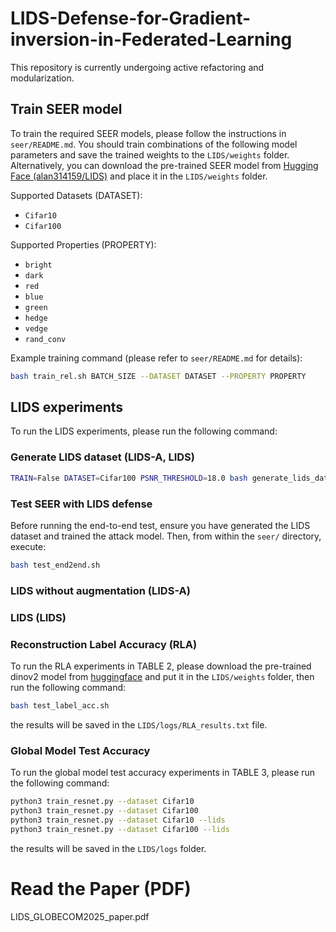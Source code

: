 # LIDS-Defense-for-Gradient-inversion-in-Federated-Learning
This repository is currently undergoing active refactoring and modularization. 

## Train SEER model
To train the required SEER models, please follow the instructions in `seer/README.md`. You should train combinations of the following model parameters and save the trained weights to the `LIDS/weights` folder. Alternatively, you can download the pre-trained SEER model from [Hugging Face (alan314159/LIDS)](https://huggingface.co/alan314159/LIDS) and place it in the `LIDS/weights` folder.

Supported Datasets (DATASET):
- `Cifar10`
- `Cifar100`

Supported Properties (PROPERTY):
- `bright`
- `dark`
- `red`
- `blue`
- `green`
- `hedge`
- `vedge`
- `rand_conv`

Example training command (please refer to `seer/README.md` for details):
```bash
bash train_rel.sh BATCH_SIZE --DATASET DATASET --PROPERTY PROPERTY
```
## LIDS experiments
To run the LIDS experiments, please run the following command:

### Generate LIDS dataset (LIDS-A, LIDS)
```bash
TRAIN=False DATASET=Cifar100 PSNR_THRESHOLD=18.0 bash generate_lids_dataset.sh 
```
### Test SEER with LIDS defense
Before running the end-to-end test, ensure you have generated the LIDS dataset and trained the attack model. Then, from within the `seer/` directory, execute:
```bash
bash test_end2end.sh
```
### LIDS without augmentation (LIDS-A)

### LIDS (LIDS)

### Reconstruction Label Accuracy (RLA)
To run the RLA experiments in TABLE 2, please download the pre-trained dinov2 model from [huggingface](https://huggingface.co/alan314159/LIDS) and put it in the `LIDS/weights` folder, then run the following command:

```bash
bash test_label_acc.sh
```
the results will be saved in the `LIDS/logs/RLA_results.txt` file.

### Global Model Test Accuracy

To run the global model test accuracy experiments in TABLE 3, please run the following command:

```bash
python3 train_resnet.py --dataset Cifar10
python3 train_resnet.py --dataset Cifar100
python3 train_resnet.py --dataset Cifar10 --lids
python3 train_resnet.py --dataset Cifar100 --lids
```

the results will be saved in the `LIDS/logs` folder.

# Read the Paper (PDF) 
LIDS_GLOBECOM2025_paper.pdf
